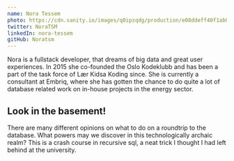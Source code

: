 ```yaml
---
name: Nora Tessem
photo: https://cdn.sanity.io/images/q0ipzqdg/production/e08ddeff40f1ab0a5918ea0702819f6fcbf4b749-798x789.jpg
twitter: NoraTSM
linkedIn: nora-tessem
gitHub: Noratsm
---
```


Nora is a fullstack developer, that dreams of big data and great user experiences. In 2015 she co-founded the Oslo Kodeklubb and has been a part of the task force of Lær Kidsa Koding since. She is currently a consultant at Embriq, where she has gotten the chance to do quite a lot of database related work on in-house projects in the energy sector.

## Look in the basement!

There are many different opinions on what to do on a roundtrip to the database. What powers may we discover in this technologically archaic realm? This is a crash course in recursive sql, a neat trick I thought I had left behind at the university. 
